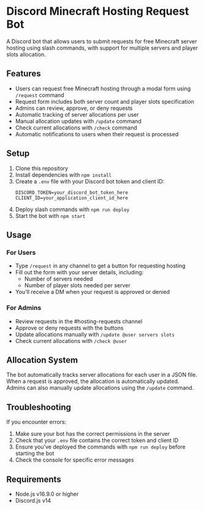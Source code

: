 # Discord Minecraft Hosting Request Bot

A Discord bot that allows users to submit requests for free Minecraft server hosting using slash commands, with support for multiple servers and player slots allocation.

## Features

- Users can request free Minecraft hosting through a modal form using `/request` command
- Request form includes both server count and player slots specification
- Admins can review, approve, or deny requests
- Automatic tracking of server allocations per user
- Manual allocation updates with `/update` command
- Check current allocations with `/check` command
- Automatic notifications to users when their request is processed

## Setup

1. Clone this repository
2. Install dependencies with `npm install`
3. Create a `.env` file with your Discord bot token and client ID:
   ```
   DISCORD_TOKEN=your_discord_bot_token_here
   CLIENT_ID=your_application_client_id_here
   ```
4. Deploy slash commands with `npm run deploy`
5. Start the bot with `npm start`

## Usage

### For Users
- Type `/request` in any channel to get a button for requesting hosting
- Fill out the form with your server details, including:
  - Number of servers needed
  - Number of player slots needed per server
- You'll receive a DM when your request is approved or denied

### For Admins
- Review requests in the #hosting-requests channel
- Approve or deny requests with the buttons
- Update allocations manually with `/update @user servers slots`
- Check current allocations with `/check @user`

## Allocation System

The bot automatically tracks server allocations for each user in a JSON file. When a request is approved, the allocation is automatically updated. Admins can also manually update allocations using the `/update` command.

## Troubleshooting

If you encounter errors:

1. Make sure your bot has the correct permissions in the server
2. Check that your `.env` file contains the correct token and client ID
3. Ensure you've deployed the commands with `npm run deploy` before starting the bot
4. Check the console for specific error messages

## Requirements

- Node.js v16.9.0 or higher
- Discord.js v14
